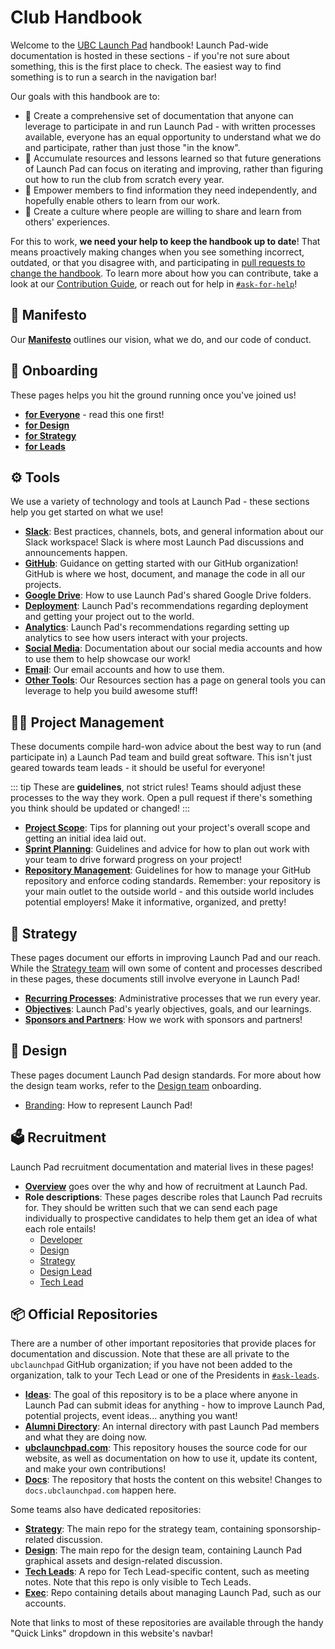# Club Handbook

Welcome to the [UBC Launch Pad](https://ubclaunchpad.com/) handbook! Launch Pad-wide documentation is hosted in these sections - if you're not sure about something, this is the first place to check. The easiest way to find something is to run a search in the navigation bar!

Our goals with this handbook are to:

- 📝 Create a comprehensive set of documentation that anyone can leverage to participate in and run Launch Pad - with written processes available, everyone has an equal opportunity to understand what we do and participate, rather than just those "in the know".
- 🧠 Accumulate resources and lessons learned so that future generations of Launch Pad can focus on iterating and improving, rather than figuring out how to run the club from scratch every year.
- 💪 Empower members to find information they need independently, and hopefully enable others to learn from our work.
- 💬 Create a culture where people are willing to share and learn from others' experiences.

For this to work, **we need your help to keep the handbook up to date**! That means proactively making changes when you see something incorrect, outdated, or that you disagree with, and participating in [pull requests to change the handbook](https://github.com/ubclaunchpad/docs/pulls). To learn more about how you can contribute, take a look at our [Contribution Guide](/CONTRIBUTING.md), or reach out for help in [`#ask-for-help`](https://ubclaunchpad.slack.com/messages/CJXM08QBB)!

## 🔖 Manifesto

Our [**Manifesto**](manifesto.md) outlines our vision, what we do, and our code of conduct.

## 🚀 Onboarding

These pages helps you hit the ground running once you've joined us!

- [**for Everyone**](./onboarding/everyone.md) - read this one first!
- [**for Design**](./onboarding/design.md)
- [**for Strategy**](./onboarding/strategy.md)
- [**for Leads**](./onboarding/leads.md)

## ⚙️ Tools

We use a variety of technology and tools at Launch Pad - these sections help you get started on what we use!

- [**Slack**](./tools/slack.md): Best practices, channels, bots, and general information about our Slack workspace! Slack is where most Launch Pad discussions and announcements happen.
- [**GitHub**](./tools/github.md): Guidance on getting started with our GitHub organization! GitHub is where we host, document, and manage the code in all our projects.
- [**Google Drive**](./tools/drive.md): How to use Launch Pad's shared Google Drive folders.
- [**Deployment**](./tools/deployment.md): Launch Pad's recommendations regarding deployment and getting your project out to the world.
- [**Analytics**](./tools/analytics.md): Launch Pad's recommendations regarding setting up analytics to see how users interact with your projects.
- [**Social Media**](./tools/social-media.md): Documentation about our social media accounts and how to use them to help showcase our work!
- [**Email**](./tools/email.md): Our email accounts and how to use them.
- [**Other Tools**](../resources/tools.md): Our Resources section has a page on general tools you can leverage to help you build awesome stuff!

## 👨‍💼 Project Management

These documents compile hard-won advice about the best way to run (and participate in) a Launch Pad team and build great software. This isn't just geared towards team leads - it should be useful for everyone!

::: tip
These are **guidelines**, not strict rules! Teams should adjust these processes to the way they work. Open a pull request if there's something you think should be updated or changed!
:::

- [**Project Scope**](./project-management/scope.md): Tips for planning out your project's overall scope and getting an initial idea laid out.
- [**Sprint Planning**](./project-management/sprints.md): Guidelines and advice for how to plan out work with your team to drive forward progress on your project!
- [**Repository Management**](./project-management/repositories.md): Guidelines for how to manage your GitHub repository and enforce coding standards. Remember: your repository is your main outlet to the outside world - and this outside world includes potential employers! Make it informative, organized, and pretty!

## 💼 Strategy

These pages document our efforts in improving Launch Pad and our reach. While the [Strategy team](/handbook/onboarding/strategy.md) will own some of content and processes described in these pages, these documents still involve everyone in Launch Pad!

- [**Recurring Processes**](./strategy/recurring-processes.md): Administrative processes that we run every year.
- [**Objectives**](./strategy/objectives.md): Launch Pad's yearly objectives, goals, and our learnings.
- [**Sponsors and Partners**](./strategy/sponsors-and-partners.md): How we work with sponsors and partners!

## 🎨 Design

These pages document Launch Pad design standards. For more about how the design team works, refer to the [Design team](/handbook/onboarding/strategy.md) onboarding.

- [Branding](./design/branding.md): How to represent Launch Pad!

## 🗳️ Recruitment <Badge type="tip" text="new"/>

Launch Pad recruitment documentation and material lives in these pages!

- [**Overview**](/handbook/recruitment/overview.md) goes over the why and how of recruitment at Launch Pad.
- **Role descriptions**: These pages describe roles that Launch Pad recruits for. They should be written such that we can send each page individually to prospective candidates to help them get an idea of what each role entails!
  - [Developer](./recruitment/developer.md)
  - [Design](./recruitment/designer.md)
  - [Strategy](./recruitment/strategy.md)
  - [Design Lead](./recruitment/design-lead.md)
  - [Tech Lead](./recruitment/tech-lead.md)

## 📦 Official Repositories

There are a number of other important repositories that provide places for documentation and discussion. Note that these are all private to the `ubclaunchpad` GitHub organization; if you have not been added to the organization, talk to your Tech Lead or one of the Presidents in [`#ask-leads`](https://ubclaunchpad.slack.com/messages/CK935RD3Q/).

- [**Ideas**](https://github.com/ubclaunchpad/ideas): The goal of this repository is to be a place where anyone in Launch Pad can submit ideas for anything - how to improve Launch Pad, potential projects, event ideas... anything you want!
- [**Alumni Directory**](https://github.com/ubclaunchpad/alumni-directory): An internal directory with past Launch Pad members and what they are doing now.
- [**ubclaunchpad.com**](https://github.com/ubclaunchpad/ubclaunchpad.com): This repository houses the source code for our website, as well as documentation on how to use it, update its content, and make your own contributions!
- [**Docs**](https://github.com/ubclaunchpad/ideas): The repository that hosts the content on this website! Changes to `docs.ubclaunchpad.com` happen here.

Some teams also have dedicated repositories:

- [**Strategy**](https://github.com/ubclaunchpad/strategy): The main repo for the strategy team, containing sponsorship-related discussion.
- [**Design**](https://github.com/ubclaunchpad/design): The main repo for the design team, containing Launch Pad graphical assets and design-related discussion.
- [**Tech Leads**](https://github.com/ubclaunchpad/tech-leads): A repo for Tech Lead-specific content, such as meeting notes. Note that this repo is only visible to Tech Leads.
- [**Exec**](https://github.com/ubclaunchpad/exec): Repo containing details about managing Launch Pad, such as our accounts.

Note that links to most of these repositories are available through the handy "Quick Links" dropdown in this website's navbar!
